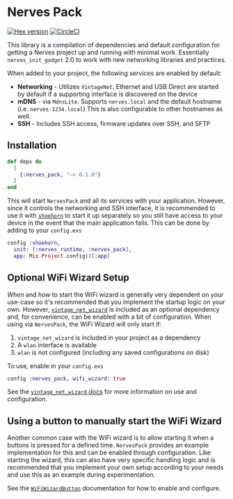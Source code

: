 # Nerves Pack

[![Hex version](https://img.shields.io/hexpm/v/nerves_pack.svg "Hex version")](https://hex.pm/packages/nerves_pack)
[![CircleCI](https://circleci.com/gh/nerves-project/nerves_pack.svg?style=svg)](https://circleci.com/gh/nerves-project/nerves_pack)

This library is a compilation of dependencies and default configuration for
getting a Nerves project up and running with minimal work. Essentially
`nerves_init_gadget` 2.0 to work with new networking libraries and practices.

When added to your project, the following services are enabled by default:

* **Networking** - Utilizes `VintageNet`. Ethernet and USB Direct are started by
  default if a supporting interface is discovered on the device
* **mDNS** - via `MdnsLite`. Supports `nerves.local` and the default hostname (i.e.
  `nerves-1234.local`) This is also configurable to other hostnames as well.
* **SSH** - Includes SSH access, firmware updates over SSH, and SFTP

## Installation

```elixir
def deps do
  [
    {:nerves_pack, "~> 0.1.0"}
  ]
end
```

This will start `NervesPack` and all its services with your application.
However, since it controls the networking and SSH interface, it is recommended
to use it with [`shoehorn`](https://github.com/nerves-project/shoehorn) to start
it up separately so you still have access to your device in the event that the
main application fails. This can be done by adding to your `config.exs`

```elixir
config :shoehorn,
  init: [:nerves_runtime, :nerves_pack],
  app: Mix.Project.config()[:app]
```

## Optional WiFi Wizard Setup

_When_ and _how_ to start the WiFi wizard is generally very dependent on your
use-case so it's recommended that you implement the startup logic on your own.
However,
[`vintage_net_wizard`](https://github.com/nerves-networking/vintage_net_wizard)
is included as an optional dependency and, for convenience, can be enabled with
a bit of configuration. When using via `NervesPack`, the WiFi Wizard will only
start if:

1) `vintage_net_wizard` is included in your project as a dependency
2) A `wlan` interface is available
3) `wlan` is not configured (including any saved configurations on disk)

To use, enable in your `config.exs`

```elixir
config :nerves_pack, wifi_wizard: true
```

See the [`vintage_net_wizard` docs](https://hexdocs.pm/vintage_net_wizard) for
more information on use and configuration.

## Using a button to manually start the WiFi Wizard

Another common case with the WiFi wizard is to allow starting it when a buttons
is pressed for a defined time. `NervesPack` provides an example implementation
for this and can be enabled through configuration. Like starting the wizard,
this can also have very specific handling logic and is recommended that you
implement your own setup according to your needs and use this as an example
during experimentation.

See the
[`WiFiWizardButton`](https://hexdocs.pm/nerves_pack/NervesPack.WiFiWizardButton.html)
documentation for how to enable and configure.
